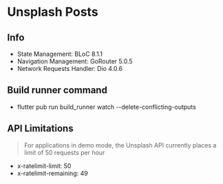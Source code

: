 # Unsplash Posts

## Info
- State Management: BLoC 8.1.1
- Navigation Management: GoRouter 5.0.5
- Network Requests Handler: Dio 4.0.6

## Build runner command
- flutter pub run build_runner watch --delete-conflicting-outputs

## API Limitations
> For applications in demo mode, the Unsplash API currently places a limit of 50 requests per hour 
- x-ratelimit-limit: 50
- x-ratelimit-remaining: 49
